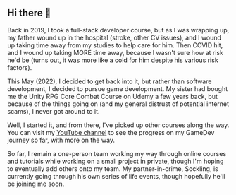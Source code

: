 ## Hi there 👋

Back in 2019, I took a full-stack developer course, but as I was wrapping up, my father wound up in the hospital (stroke, other CV issues), and I wound up taking time away from my studies to help care for him. Then COVID hit, and I wound up taking MORE time away, because I wasn't sure how at risk he'd be (turns out, it was more like a cold for him despite his various risk factors).

This May (2022), I decided to get back into it, but rather than software development, I decided to pursue game development. My sister had bought me the Unity RPG Core Combat Course on Udemy a few years back, but because of the things going on (and my general distrust of potential internet scams), I never got around to it.

Well, I started it, and from there, I've picked up other courses along the way. You can visit my [YouTube channel](https://www.youtube.com/watch?v=AEQ0rpDtVDw&list=PL1GwWULXipdAjLh7scwlJ_av81Hg0O9SO) to see the progress on my GameDev journey so far, with more on the way.

So far, I remain a one-person team working my way through online courses and tutorials while working on a small project in private, though I'm hoping to eventually add others onto my team. My partner-in-crime, Sockling, is currently going through his own series of life events, though hopefully he'll be joining me soon.

<!--

**Here are some ideas to get you started:**

🙋‍♀️ A short introduction - what is your organization all about?
🌈 Contribution guidelines - how can the community get involved?
👩‍💻 Useful resources - where can the community find your docs? Is there anything else the community should know?
🍿 Fun facts - what does your team eat for breakfast?
🧙 Remember, you can do mighty things with the power of [Markdown](https://docs.github.com/github/writing-on-github/getting-started-with-writing-and-formatting-on-github/basic-writing-and-formatting-syntax)
-->
